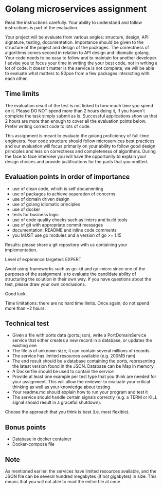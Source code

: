# Golang microservices assignment

Read the instructions carefully.
Your ability to understand and follow instructions is part of the evaluation.

Your project will be evaluate from various angles: structure, design, API signature, testing, documentation. Importance should be given to the structure of the project and design of the packages. The correctness of algorithms comes second in relation to API design and idiomatic golang. Your code needs to be easy to follow and to maintain for another developer. I advise you to focus your time in writing the your best code, not in writing a lot of code. It doesn't matter is the service is not complete, we will be able to evaluate what matters to 90poe from a few packages interacting with each other.

## Time limits

The evaluation result of the test is not linked to how much time you spend on it.
Please DO NOT spend more than 2 hours doing it, if you haven't complete the task simply submit as is.
Successful applications show us that 2 hours are more than enough to cover all the evaluation points below. Prefer writing correct code to lots of code.

This assignment is meant to evaluate the golang proficiency of full-time engineers.
Your code structure should follow microservices best practices and our evaluation will focus primarily on your ability to follow good design principles and less on correctness and completeness of algorithms. During the face to face interview you will have the opportunity to explain your design choices and provide justifications for the parts that you omitted.


## Evaluation points in order of importance

- use of clean code, which is self documenting
- use of packages to achieve separation of concerns
- use of domain driven design
- use of golang idiomatic principles
- use of docker
- tests for business logic
- use of code quality checks such as linters and build tools
- use of git with appropriate commit messages
- documentation: README and inline code comments
- you MUST use go modules and a version of go >= 1.15

Results: please share a git repository with us containing your implementation.

Level of experience targeted: EXPERT

Avoid using frameworks such as go-kit and go-micro since one of the purposes of the assignment is to evaluate the candidate ability of structuring the solution in their own way.
If you have questions about the test, please draw your own conclusions.

Good luck.

Time limitations: there are no hard time limits. Once again, do not spend more than ~2 hours.

## Technical test

- Given a file with ports data (ports.json), write a PortDomainService service that either creates a new record in a database, or updates the existing one
- The file is of unknown size, it can contain several millions of records
- The service has limited resources available (e.g. 200MB ram)
- The end result should be a database containing the ports, representing the latest version found in the JSON. Database can be Map in memory
- A Dockerfile should be used to contain the service
- Provide at least one example per test type that you think are needed for your assignment. This will allow the reviewer to evaluate your critical thinking as well as your knowledge about testing
- Your readme.md should explain how to run your program and test it
- The service should handle certain signals correctly (e.g. a TERM or KILL signal should result in a graceful shutdown).

Choose the approach that you think is best (i.e. most flexible).

## Bonus points

- Database in docker container
- Docker-compose file

## Note

As mentioned earlier, the services have limited resources available, and the JSON file can be several hundred megabytes (if not gigabytes) in size.
This means that you will not able to read the entire file at once.
